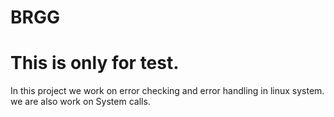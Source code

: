 # BRGG
# This is only for test.
In this project we work on error checking and error handling in linux system.
we are also work on System calls.
